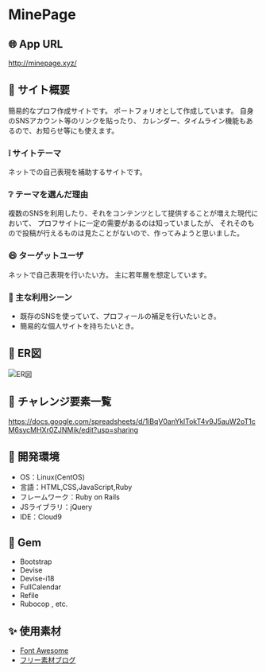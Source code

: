 # MinePage

## :globe_with_meridians: App URL
http://minepage.xyz/

## :beginner: サイト概要
簡易的なプロフ作成サイトです。
ポートフォリオとして作成しています。
自身のSNSアカウント等のリンクを貼ったり、
カレンダー、タイムライン機能もあるので、お知らせ等にも使えます。

### :grey_exclamation: サイトテーマ
ネットでの自己表現を補助するサイトです。

### :grey_question: テーマを選んだ理由
複数のSNSを利用したり、それをコンテンツとして提供することが増えた現代において、
プロフサイトに一定の需要があるのは知っていましたが、
それそのもので投稿が行えるものは見たことがないので、作ってみようと思いました。

### :smile: ターゲットユーザ
ネットで自己表現を行いたい方。
主に若年層を想定しています。

### :musical_note: 主な利用シーン
- 既存のSNSを使っていて、プロフィールの補足を行いたいとき。
- 簡易的な個人サイトを持ちたいとき。

## :paperclip: ER図
<img alt="ER図" src="https://github.com/usagigensui/Portfolio/files/6908002/ER.pdf">

## :seedling: チャレンジ要素一覧
https://docs.google.com/spreadsheets/d/1iBqV0anYklTokT4v9J5auW2oT1cM6sycMHXr0ZJNMik/edit?usp=sharing

## :notebook: 開発環境
- OS：Linux(CentOS)
- 言語：HTML,CSS,JavaScript,Ruby
- フレームワーク：Ruby on Rails
- JSライブラリ：jQuery
- IDE：Cloud9

## :gem: Gem
- Bootstrap
- Devise
- Devise-i18
- FullCalendar
- Refile
- Rubocop , etc.

## :sparkles: 使用素材
- <a href="https://fontawesome.com/">Font Awesome</a>
- <a href="https://www.shoshinsha-design.com/">フリー素材ブログ</a>